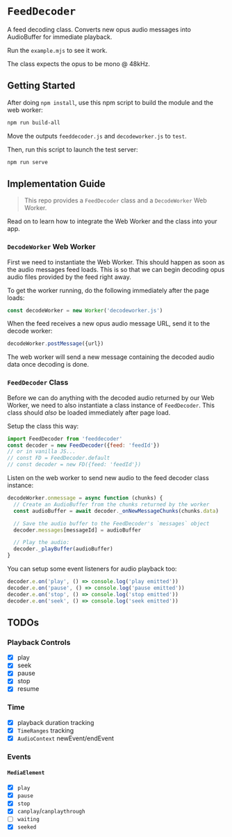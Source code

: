 # `FeedDecoder`

A feed decoding class. Converts new opus audio messages into AudioBuffer for immediate playback.

Run the `example.mjs` to see it work.

The class expects the opus to be mono @ 48kHz.

## Getting Started

After doing `npm install`, use this npm script to build the module and the web worker:

```sh
npm run build-all
```

Move the outputs `feeddecoder.js` and `decodeworker.js` to `test`.

Then, run this script to launch the test server:

```sh
npm run serve
```

## Implementation Guide
> This repo provides a `FeedDecoder` class and a `DecodeWorker` Web Worker.

Read on to learn how to integrate the Web Worker and the class into your app.

### `DecodeWorker` Web Worker
First we need to instantiate the Web Worker. This should happen as soon as the
audio messages feed loads. This is so that we can begin decoding opus audio files
provided by the feed right away.

To get the worker running, do the following immediately after the page loads:

```js
const decodeWorker = new Worker('decodeworker.js')
```

When the feed receives a new opus audio message URL, send it to the decode worker:

```js
decodeWorker.postMessage({url})
```

The web worker will send a new message containing the decoded audio data once
decoding is done.

### `FeedDecoder` Class
Before we can do anything with the decoded audio returned by our Web Worker, we
need to also instantiate a class instance of `FeedDecoder`. This class should
*also* be loaded immediately after page load.

Setup the class this way:

```js
import FeedDecoder from 'feeddecoder'
const decoder = new FeedDecoder({feed: 'feedId'})
// or in vanilla JS...
// const FD = FeedDecoder.default
// const decoder = new FD({feed: 'feedId'})
```

Listen on the web worker to send new audio to the feed decoder class instance:

```js
decodeWorker.onmessage = async function (chunks) {
  // Create an AudioBuffer from the chunks returned by the worker
  const audioBuffer = await decoder._onNewMessageChunks(chunks.data)

  // Save the audio buffer to the FeedDecoder's `messages` object
  decoder.messages[messageId] = audioBuffer

  // Play the audio:
  decoder._playBuffer(audioBuffer)
}
```

You can setup some event listeners for audio playback too:

```js
decoder.e.on('play', () => console.log('play emitted'))
decoder.e.on('pause', () => console.log('pause emitted'))
decoder.e.on('stop', () => console.log('stop emitted'))
decoder.e.on('seek', () => console.log('seek emitted'))
```

## TODOs

### Playback Controls
- [x] play
- [x] seek
- [x] pause
- [x] stop
- [x] resume

### Time
- [x] playback duration tracking
- [x] `TimeRanges` tracking
- [x] `AudioContext` newEvent/endEvent

### Events
#### `MediaElement`
- [x] `play`
- [x] `pause`
- [x] `stop`
- [x] `canplay`/`canplaythrough`
- [ ] `waiting`
- [x] `seeked`
